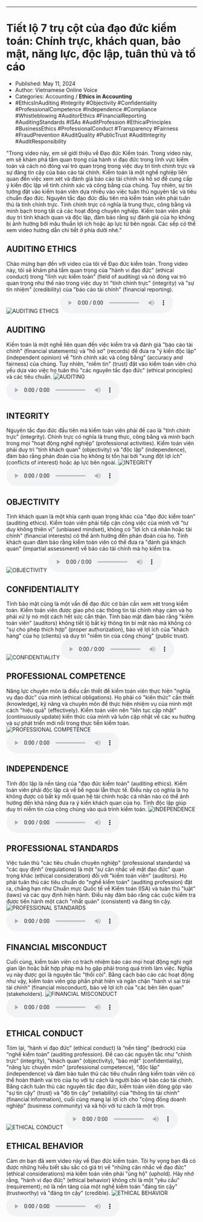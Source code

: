 
---

# Tiết lộ 7 trụ cột của đạo đức kiểm toán: Chính trực, khách quan, bảo mật, năng lực, độc lập, tuân thủ và tố cáo

- Published: May 11, 2024
- Author: Vietnamese Online Voice
- Categories: Accounting / **Ethics in Accounting**
- #EthicsInAuditing #Integrity #Objectivity #Confidentiality #ProfessionalCompetence #Independence #Compliance #Whistleblowing #AuditorEthics #FinancialReporting #AuditingStandards #ISAs #AuditProfession #EthicalPrinciples #BusinessEthics #ProfessionalConduct #Transparency #Fairness #FraudPrevention #AuditQuality #PublicTrust #AuditIntegrity #AuditResponsibility

"Trong video này, em sẽ giới thiệu về Đạo đức Kiểm toán. Trong video này, em sẽ khám phá tầm quan trọng của hành vi đạo đức trong lĩnh vực kiểm toán và cách nó đóng vai trò quan trọng trong việc duy trì tính chính trực và sự đáng tin cậy của báo cáo tài chính. Kiểm toán là một nghề nghiệp liên quan đến việc xem xét và đánh giá báo cáo tài chính và hồ sơ để cung cấp ý kiến độc lập về tính chính xác và công bằng của chúng. Tuy nhiên, sự tin tưởng đặt vào kiểm toán viên dựa nhiều vào việc tuân thủ nguyên tắc và tiêu chuẩn đạo đức. Nguyên tắc đạo đức đầu tiên mà kiểm toán viên phải tuân thủ là tính chính trực. Tính chính trực có nghĩa là trung thực, công bằng và minh bạch trong tất cả các hoạt động chuyên nghiệp. Kiểm toán viên phải duy trì tính khách quan và độc lập, đảm bảo rằng sự đánh giá của họ không bị ảnh hưởng bởi mâu thuẫn lợi ích hoặc áp lực từ bên ngoài. Các sếp có thể xem video hướng dẫn chi tiết ở phía dưới nhé."


## AUDITING ETHICS

Chào mừng bạn đến với video của tôi về Đạo đức kiểm toán. Trong video này, tôi sẽ khám phá tầm quan trọng của "hành vi đạo đức" (ethical conduct) trong "lĩnh vực kiểm toán" (field of auditing) và nó đóng vai trò quan trọng như thế nào trong việc duy trì "tính chính trực" (integrity) và "sự tín nhiệm" (credibility) của "báo cáo tài chính" (financial reporting).
![AUDITING ETHICS](https://http-archiver-apis-production-80.schnworks.com/storage/images/transitions/2024-05-11/transition--12397544145-Montserrat-Black-1A237E.jpg)
<audio controls>
    <source src="https://http-archiver-apis-production-80.schnworks.com/storage/storage/audio/file-893271283.mp3" type="audio/mpeg">
</audio>



## AUDITING

Kiểm toán là một nghề liên quan đến việc kiểm tra và đánh giá "báo cáo tài chính" (financial statements) và "hồ sơ" (records) để đưa ra "ý kiến ​​độc lập" (independent opinion) về "tính chính xác và công bằng" (accuracy and fairness) của chúng. Tuy nhiên, "niềm tin" (trust) đặt vào kiểm toán viên chủ yếu dựa vào việc họ tuân thủ "các nguyên tắc đạo đức" (ethical principles) và các tiêu chuẩn.
![AUDITING](https://http-archiver-apis-production-80.schnworks.com/storage/images/transitions/2024-05-11/transition--26638200717-Montserrat-Regular-303F9F.jpg)
<audio controls>
    <source src="https://http-archiver-apis-production-80.schnworks.com/storage/storage/audio/file-29842988156.mp3" type="audio/mpeg">
</audio>



## INTEGRITY

Nguyên tắc đạo đức đầu tiên mà kiểm toán viên phải đề cao là "tính chính trực" (integrity). Chính trực có nghĩa là trung thực, công bằng và minh bạch trong mọi "hoạt động nghề nghiệp" (professional activities). Kiểm toán viên phải duy trì "tính khách quan" (objectivity) và "độc lập" (independence), đảm bảo rằng phán đoán của họ không bị tổn hại bởi "xung đột lợi ích" (conflicts of interest) hoặc áp lực bên ngoài.
![INTEGRITY](https://http-archiver-apis-production-80.schnworks.com/storage/images/transitions/2024-05-11/transition-1516153132-Montserrat-Black-9C27B0.jpg)
<audio controls>
    <source src="https://http-archiver-apis-production-80.schnworks.com/storage/storage/audio/file-7221147256.mp3" type="audio/mpeg">
</audio>



## OBJECTIVITY

Tính khách quan là một khía cạnh quan trọng khác của "đạo đức kiểm toán" (auditing ethics). Kiểm toán viên phải tiếp cận công việc của mình với "tư duy không thiên vị" (unbiased mindset), không có "lợi ích cá nhân hoặc tài chính" (financial interests) có thể ảnh hưởng đến phán đoán của họ. Tính khách quan đảm bảo rằng kiểm toán viên có thể đưa ra "đánh giá khách quan" (impartial assessment) về báo cáo tài chính mà họ kiểm tra.
![OBJECTIVITY](https://http-archiver-apis-production-80.schnworks.com/storage/images/transitions/2024-05-11/transition-1546520065-Montserrat-ExtraBold-1A237E.jpg)
<audio controls>
    <source src="https://http-archiver-apis-production-80.schnworks.com/storage/storage/audio/file-19912589622.mp3" type="audio/mpeg">
</audio>



## CONFIDENTIALITY

Tính bảo mật cũng là một vấn đề đạo đức cơ bản cần xem xét trong kiểm toán. Kiểm toán viên được giao phó các thông tin tài chính nhạy cảm và họ phải xử lý nó một cách hết sức cẩn thận. Tính bảo mật đảm bảo rằng "kiểm toán viên" (auditors) không tiết lộ bất kỳ thông tin bí mật nào mà không có "sự cho phép thích hợp" (proper authorization), bảo vệ lợi ích của "khách hàng" của họ (clients) và duy trì "niềm tin của công chúng" (public trust).
![CONFIDENTIALITY](https://http-archiver-apis-production-80.schnworks.com/storage/images/transitions/2024-05-11/transition-10548829255-Montserrat-SemiBold-1A237E.jpg)
<audio controls>
    <source src="https://http-archiver-apis-production-80.schnworks.com/storage/storage/audio/file-43204261697.mp3" type="audio/mpeg">
</audio>



## PROFESSIONAL COMPETENCE

Năng lực chuyên môn là điều cần thiết để kiểm toán viên thực hiện "nghĩa vụ đạo đức" của mình (ethical obligations). Họ phải có "kiến thức" cần thiết (knowledge), kỹ năng và chuyên môn để thực hiện nhiệm vụ của mình một cách "hiệu quả" (effectively). Kiểm toán viên nên "liên tục cập nhật" (continuously update) kiến ​​thức của mình và luôn cập nhật về các xu hướng và sự phát triển mới nổi trong thực tiễn kiểm toán.
![PROFESSIONAL COMPETENCE](https://http-archiver-apis-production-80.schnworks.com/storage/images/transitions/2024-05-11/transition--17760659779-Montserrat-Bold-1A237E.jpg)
<audio controls>
    <source src="https://http-archiver-apis-production-80.schnworks.com/storage/storage/audio/file-17604978156.mp3" type="audio/mpeg">
</audio>



## INDEPENDENCE

Tính độc lập là nền tảng của "đạo đức kiểm toán" (auditing ethics). Kiểm toán viên phải độc lập cả về bề ngoài lẫn thực tế. Điều này có nghĩa là họ không được có bất kỳ mối quan hệ tài chính hoặc cá nhân nào có thể ảnh hưởng đến khả năng đưa ra ý kiến ​​khách quan của họ. Tính độc lập giúp duy trì niềm tin của công chúng vào quá trình kiểm toán.
![INDEPENDENCE](https://http-archiver-apis-production-80.schnworks.com/storage/images/transitions/2024-05-11/transition-7909682586-Montserrat-Bold-880E4F.jpg)
<audio controls>
    <source src="https://http-archiver-apis-production-80.schnworks.com/storage/storage/audio/file-34950647925.mp3" type="audio/mpeg">
</audio>



## PROFESSIONAL STANDARDS

Việc tuân thủ "các tiêu chuẩn chuyên nghiệp" (professional standards) và "các quy định" (regulations) là một "sự cân nhắc về mặt đạo đức" quan trọng khác (ethical consideration) đối với "kiểm toán viên" (auditors). Họ phải tuân thủ các tiêu chuẩn do "nghề kiểm toán" (auditing profession) đặt ra, chẳng hạn như Chuẩn mực Quốc tế về Kiểm toán (ISA) và tuân thủ "luật" (laws) và các quy định hiện hành. Điều này đảm bảo rằng các cuộc kiểm tra được tiến hành một cách "nhất quán" (consistent) và đáng tin cậy.
![PROFESSIONAL STANDARDS](https://http-archiver-apis-production-80.schnworks.com/storage/images/transitions/2024-05-11/transition-19292072830-Montserrat-Regular-1A237E.jpg)
<audio controls>
    <source src="https://http-archiver-apis-production-80.schnworks.com/storage/storage/audio/file-6183354271.mp3" type="audio/mpeg">
</audio>



## FINANCIAL MISCONDUCT

Cuối cùng, kiểm toán viên có trách nhiệm báo cáo mọi hoạt động nghi ngờ gian lận hoặc bất hợp pháp mà họ gặp phải trong quá trình làm việc. Nghĩa vụ này được gọi là nguyên tắc "thổi còi". Bằng cách báo cáo các hoạt động như vậy, kiểm toán viên góp phần phát hiện và ngăn chặn "hành vi sai trái tài chính" (financial misconduct), bảo vệ lợi ích của "các bên liên quan" (stakeholders).
![FINANCIAL MISCONDUCT](https://http-archiver-apis-production-80.schnworks.com/storage/images/transitions/2024-05-11/transition--39356658639-Montserrat-Bold-512DA8.jpg)
<audio controls>
    <source src="https://http-archiver-apis-production-80.schnworks.com/storage/storage/audio/file-17026574837.mp3" type="audio/mpeg">
</audio>



## ETHICAL CONDUCT

Tóm lại, “hành vi đạo đức” (ethical conduct) là “nền tảng” (bedrock) của “nghề kiểm toán” (auditing profession). Đề cao các nguyên tắc như "chính trực" (integrity), "khách quan" (objectivity), "bảo mật" (confidentiality), "năng lực chuyên môn" (professional competence), "độc lập" (independence) và đảm bảo tuân thủ các tiêu chuẩn rằng kiểm toán viên có thể hoàn thành vai trò của họ với tư cách là người bảo vệ báo cáo tài chính. Bằng cách tuân thủ các nguyên tắc đạo đức, kiểm toán viên đóng góp vào "sự tin cậy" (trust) và "độ tin cậy" (reliability) của "thông tin tài chính" (financial information), cuối cùng mang lại lợi ích cho "cộng đồng doanh nghiệp" (business community) và xã hội với tư cách là một trọn.
![ETHICAL CONDUCT](https://http-archiver-apis-production-80.schnworks.com/storage/images/transitions/2024-05-11/transition--42039190003-Montserrat-Thin-1A237E.jpg)
<audio controls>
    <source src="https://http-archiver-apis-production-80.schnworks.com/storage/storage/audio/file-40971058466.mp3" type="audio/mpeg">
</audio>



## ETHICAL BEHAVIOR

Cảm ơn bạn đã xem video này về Đạo đức kiểm toán. Tôi hy vọng bạn đã có được những hiểu biết sâu sắc có giá trị về "những cân nhắc về đạo đức" (ethical considerations) mà kiểm toán viên phải "ủng hộ" (uphold). Hãy nhớ rằng, "hành vi đạo đức" (ethical behavior) không chỉ là một "yêu cầu" (requirement); nó là nền tảng của một nghề kiểm toán "đáng tin cậy" (trustworthy) và "đáng tin cậy" (credible).
![ETHICAL BEHAVIOR](https://http-archiver-apis-production-80.schnworks.com/storage/images/transitions/2024-05-11/transition--19304287810-Montserrat-Bold-4A148C.jpg)
<audio controls>
    <source src="https://http-archiver-apis-production-80.schnworks.com/storage/storage/audio/file-24898467335.mp3" type="audio/mpeg">
</audio>

